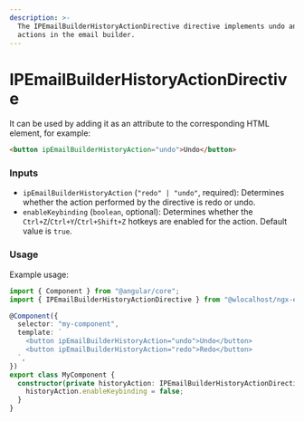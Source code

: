 ```yaml
---
description: >-
  The IPEmailBuilderHistoryActionDirective directive implements undo and redo
  actions in the email builder.
---
```


# IPEmailBuilderHistoryActionDirective

It can be used by adding it as an attribute to the corresponding HTML element, for example:

```html
<button ipEmailBuilderHistoryAction="undo">Undo</button>
```

### Inputs

* `ipEmailBuilderHistoryAction` (`"redo" | "undo"`, required): Determines whether the action performed by the directive is redo or undo.
* `enableKeybinding` (`boolean`, optional): Determines whether the `Ctrl+Z`/`Ctrl+Y`/`Ctrl+Shift+Z` hotkeys are enabled for the action. Default value is `true`.

### Usage

Example usage:

```typescript
import { Component } from "@angular/core";
import { IPEmailBuilderHistoryActionDirective } from "@wlocalhost/ngx-email-builder";

@Component({
  selector: "my-component",
  template: `
    <button ipEmailBuilderHistoryAction="undo">Undo</button>
    <button ipEmailBuilderHistoryAction="redo">Redo</button>
  `,
})
export class MyComponent {
  constructor(private historyAction: IPEmailBuilderHistoryActionDirective) {
    historyAction.enableKeybinding = false;
  }
}
```

